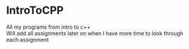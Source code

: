 # IntroToCPP
All my programs from intro to c++  
Will add all assignments later on when I have more time to look through each assignment
